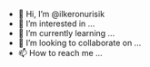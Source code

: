 - 👋 Hi, I’m @ilkeronurisik
- 👀 I’m interested in ...
- 🌱 I’m currently learning ...
- 💞️ I’m looking to collaborate on ...
- 📫 How to reach me ...

<!---
ilkeronurisik/ilkeronurisik is a ✨ special ✨ repository because its `README.md` (this file) appears on your GitHub profile.
You can click the Preview link to take a look at your changes.
--->
